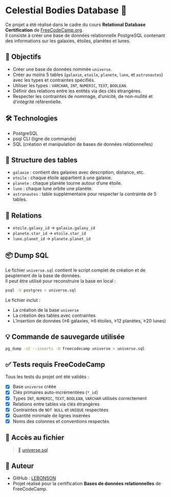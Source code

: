 # Celestial Bodies Database 🌌

Ce projet a été réalisé dans le cadre du cours **Relational Database Certification** de [FreeCodeCamp.org](https://www.freecodecamp.org/).  
Il consiste à créer une base de données relationnelle PostgreSQL contenant des informations sur les galaxies, étoiles, planètes et lunes.

## 🎯 Objectifs

- Créer une base de données nommée `universe`.
- Créer au moins 5 tables (`galaxie`, `etoile`, `planete`, `lune`, et `astronautes`) avec les types et contraintes spécifiés.
- Utiliser les types : `VARCHAR`, `INT`, `NUMERIC`, `TEXT`, `BOOLEAN`.
- Définir des relations entre les entités via des clés étrangères.
- Respecter les contraintes de nommage, d’unicité, de non-nullité et d’intégrité référentielle.

## 🛠️ Technologies

- PostgreSQL
- psql CLI (ligne de commande)
- SQL (création et manipulation de bases de données relationnelles)

## 🧱 Structure des tables

- `galaxie` : contient des galaxies avec description, distance, etc.
- `etoile` : chaque étoile appartient à une galaxie.
- `planete` : chaque planète tourne autour d’une étoile.
- `lune` : chaque lune orbite une planète.
- `astronautes` : table supplémentaire pour respecter la contrainte de 5 tables.

## 🔗 Relations

- `etoile.galaxy_id` → `galaxie.galaxy_id`
- `planete.star_id` → `etoile.star_id`
- `lune.planet_id` → `planete.planet_id`

## 📦 Dump SQL

Le fichier `universe.sql` contient le script complet de création et de peuplement de la base de données.  
Il peut être utilisé pour reconstruire la base en local :

```bash
psql -U postgres < universe.sql
```

Le fichier inclut :
- La création de la base `universe`
- La création des tables avec contraintes
- L’insertion de données (≥6 galaxies, ≥6 étoiles, ≥12 planètes, ≥20 lunes)

## 💡 Commande de sauvegarde utilisée

```bash
pg_dump -cC --inserts -U freecodecamp universe > universe.sql
```

## ✅ Tests requis FreeCodeCamp

Tous les tests du projet ont été validés :

- [x] Base `universe` créée
- [x] Clés primaires auto-incrémentées (`*_id`)
- [x] Types `INT`, `NUMERIC`, `TEXT`, `BOOLEAN`, `VARCHAR` utilisés correctement
- [x] Relations entre tables via clés étrangères
- [x] Contraintes de `NOT NULL` et `UNIQUE` respectées
- [x] Quantité minimale de lignes insérées
- [x] Noms des colonnes et conventions respectés

## 📁 Accès au fichier

> 🔗 [universe.sql](./universe.sql)

## 🚀 Auteur

- GitHub : [LEBONSON](https://github.com/LEBONSON)
- Projet réalisé pour la certification **Bases de données relationnelles** de FreeCodeCamp.
